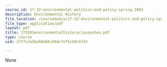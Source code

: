 ```yaml
---
course_id: 17-32-environmental-politics-and-policy-spring-2003
description: Environmental History
file_location: /coursemedia/17-32-environmental-politics-and-policy-spring-2003/37f7ccb3be60d84c94dc7ef5cb9c5fd3_173201environmentalhistoryclassnotes.pdf
file_type: application/pdf
layout: pdf
title: 173201environmentalhistoryclassnotes.pdf
type: course
uid: 37f7ccb3be60d84c94dc7ef5cb9c5fd3

---
```

None